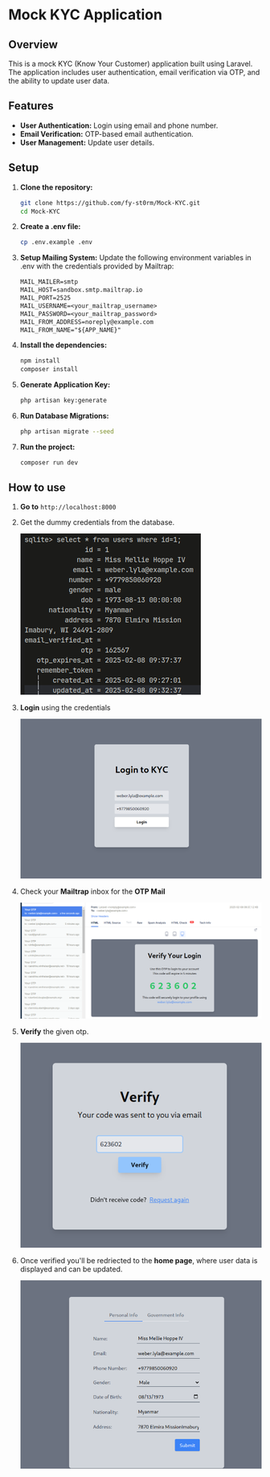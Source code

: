 # Mock KYC Application

## Overview

This is a mock KYC (Know Your Customer) application built using Laravel. The application includes user authentication, email verification via OTP, and the ability to update user data.

## Features

- **User Authentication:** Login using email and phone number.
- **Email Verification:** OTP-based email authentication.
- **User Management:** Update user details.


## Setup

1. **Clone the repository:**
    ```sh
    git clone https://github.com/fy-st0rm/Mock-KYC.git
    cd Mock-KYC
    ```

2. **Create a .env file:**
    ```sh
    cp .env.example .env
    ```
    
3. **Setup Mailing System:**
    Update the following environment variables in .env with the credentials provided by Mailtrap:
    ```env
    MAIL_MAILER=smtp
    MAIL_HOST=sandbox.smtp.mailtrap.io
    MAIL_PORT=2525
    MAIL_USERNAME=<your_mailtrap_username>
    MAIL_PASSWORD=<your_mailtrap_password>
    MAIL_FROM_ADDRESS=noreply@example.com
    MAIL_FROM_NAME="${APP_NAME}"
    ```

4. **Install the dependencies:**
    ```sh
    npm install
    composer install
    ```
    
5. **Generate Application Key:**
    ```sh
    php artisan key:generate
    ```

6. **Run Database Migrations:**
    ```sh
    php artisan migrate --seed
    ```

7. **Run the project:**
    ```sh
    composer run dev
    ```

## How to use

1. **Go to** ```http://localhost:8000```

2. Get the dummy credentials from the database.

    ![Database](screenshots/db-demo.png)


3. **Login** using the credentials

    ![Login](screenshots/login-demo.png)


4. Check your **Mailtrap** inbox for the **OTP Mail**

    ![Mailtrap](screenshots/mail-demo.png)


5. **Verify** the given otp.

    ![Verify](screenshots/otp-demo.png)


6. Once verified you'll be redriected to the **home page**,
where user data is displayed and can be updated.

    ![Home](screenshots/home-demo.png)
    
